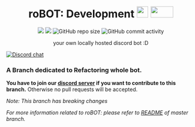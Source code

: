 <h1 align="center">roBOT: Development <img src="https://emoji.discord.st/emojis/eddc749b-9ea3-4304-a37b-65dc7aff36c3.gif" width="30" height="30"/> <img src="https://emoji.discord.st/emojis/b627f592-397a-4c5f-ba53-836cab1c6b24.png" width="60" height="30"/></h1>

<p align="center">
  <img src="https://img.shields.io/badge/PRs-welcome-brightgreen.svg"> <img src="https://img.shields.io/badge/python-3.9-blue.svg"> <img alt="GitHub repo size" src="https://img.shields.io/github/repo-size/danger-ahead/roBOT"> <img alt="GitHub commit activity" src="https://img.shields.io/github/commit-activity/y/danger-ahead/roBOT">
  <p align="center">your own locally hosted discord bot :D</p>
</p>

[![Discord chat](https://img.shields.io/discord/847319167949340702?color=blue&label=join%20discord%20server)](https://discord.gg/kBatC2cVJr)

### A Branch dedicated to Refactoring whole bot.


**You have to join our [discord server](https://discord.gg/qCcNYQu2kE) if you want to contribute to this branch.** Otherwise no pull requests will be accepted.

*Note: This branch has breaking changes*

*For more information related to roBOT: please refer to [README](https://github.com/danger-ahead/roBOT/blob/master/README.md) of master branch.*
